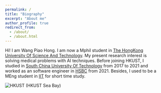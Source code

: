 ```yaml
---
permalink: /
title: "Biography"
excerpt: "About me"
author_profile: true
redirect_from: 
  - /about/
  - /about.html
---
```


Hi! I am Wang Piao Hong.
I am now a Mphil student in [The HongKong University Of Science And Technology](https://hkust.edu.hk/zh-hans). My present research interest is solving medical problems with AI techniques.
Before joining HKUST, I studied in [South China University Of Technology](https://www.scut.edu.cn/en/) from 2017 to 2021 and worked as an software engineer in [HSBC](https://www.hsbc.com/) from 2021.
Besides, I used to be a MEng student in [IIT](https://www.iit.edu/) for short time study.


![HKUST](https://s3.bmp.ovh/imgs/2021/10/cc85a5d970d1609c.jpg)
(HKUST Sea Bay)

